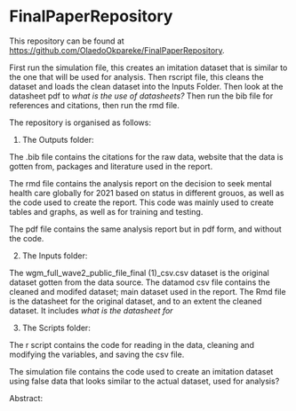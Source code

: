 # FinalPaperRepository

This repository can be found at https://github.com/OlaedoOkpareke/FinalPaperRepository.

First run the simulation file, this creates an imitation dataset that is similar to the one that will be used for analysis. Then rscript file, this cleans the dataset and loads the clean dataset into the Inputs Folder. Then look at the datasheet pdf to *what is the use of datasheets?* Then run the bib file for references and citations, then run the rmd file.  

The repository is organised as follows:

1. The Outputs folder: 

The .bib file contains the citations for the raw data, website that the data is gotten from, packages and literature used in the report.

The rmd file contains the analysis report on the decision to seek mental health care globally for 2021 based on status in different grouos, as well as the code used to create the report. This code was mainly used to create tables and graphs, as well as for training and testing.

The pdf file contains the same analysis report but in pdf form, and without the code.

2. The Inputs folder:

The wgm_full_wave2_public_file_final (1)_csv.csv dataset is the original dataset gotten from the data source.
The datamod csv file contains the cleaned and modifed dataset; main dataset used in the report. 
The Rmd file is the datasheet for the original dataset, and to an extent the cleaned dataset. It includes *what is the datasheet for*

3. The Scripts folder:

The r script contains the code for reading in the data, cleaning and modifying the variables, and saving the csv file. 

The simulation file contains the code used to create an imitation dataset using false data that looks similar to the actual dataset, used for analysis?


Abstract:

